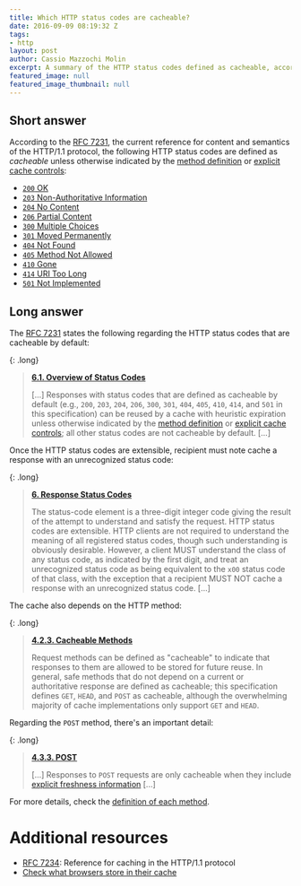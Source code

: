 ```yaml
---
title: Which HTTP status codes are cacheable?
date: 2016-09-09 08:19:32 Z
tags:
- http
layout: post
author: Cassio Mazzochi Molin
excerpt: A summary of the HTTP status codes defined as cacheable, according to the RFC 7231.
featured_image: null
featured_image_thumbnail: null
---
```


## Short answer

According to the [RFC 7231][1], the current reference for content and semantics of the HTTP/1.1 protocol, the following HTTP status codes are defined as _cacheable_ unless otherwise indicated by the [method definition][2] or [explicit cache controls][3]:

- [`200` OK][4]
- [`203` Non-Authoritative Information][5]
- [`204` No Content][6]
- [`206` Partial Content][7]
- [`300` Multiple Choices][8]
- [`301` Moved Permanently][9]
- [`404` Not Found][10]
- [`405` Method Not Allowed][11]
- [`410` Gone][12]
- [`414` URI Too Long][13]
- [`501` Not Implemented][14]

## Long answer

The [RFC 7231][1] states the following regarding the HTTP status codes that are cacheable by default:

{: .long}
> [**6.1\. Overview of Status Codes**][15]
>
> [...] Responses with status codes that are defined as cacheable by default (e.g., `200`, `203`, `204`, `206`, `300`, `301`, `404`, `405`, `410`, `414`, and `501` in this specification) can be reused by a cache with heuristic expiration unless otherwise indicated by the [method definition][2] or [explicit cache controls][3]; all other status codes are not cacheable by default. [...]

Once the HTTP status codes are extensible, recipient must note cache a response with an unrecognized status code:

{: .long}
> [**6\. Response Status Codes**][16]
>
> The status-code element is a three-digit integer code giving the result of the attempt to understand and satisfy the request.
> HTTP status codes are extensible. HTTP clients are not required to understand the meaning of all registered status codes, though such understanding is obviously desirable. However, a client MUST understand the class of any status code, as indicated by the first digit, and treat an unrecognized status code as being equivalent to the `x00` status code of that class, with the exception that a recipient MUST NOT cache a response with an unrecognized status code. [...]

The cache also depends on the HTTP method:

{: .long}
> [**4.2.3\. Cacheable Methods**][17]
>
> Request methods can be defined as "cacheable" to indicate that responses to them are allowed to be stored for future reuse. In general, safe methods that do not depend on a current or authoritative response are defined as cacheable; this specification defines `GET`, `HEAD`, and `POST` as cacheable, although the overwhelming majority of cache implementations only support `GET` and `HEAD`.

Regarding the `POST` method, there's an important detail:

{: .long}
> [**4.3.3\. POST**][18]
>
> [...] Responses to `POST` requests are only cacheable when they include [explicit freshness information][19] [...]

For more details, check the [definition of each method][2].

# Additional resources

- [RFC 7234][20]: Reference for caching in the HTTP/1.1 protocol
- [Check what browsers store in their cache][21]

[1]: https://tools.ietf.org/html/rfc7231
[10]: https://tools.ietf.org/html/rfc7231#section-6.5.4
[11]: https://tools.ietf.org/html/rfc7231#section-6.5.5
[12]: https://tools.ietf.org/html/rfc7231#section-6.5.9
[13]: https://tools.ietf.org/html/rfc7231#section-6.5.12
[14]: https://tools.ietf.org/html/rfc7231#section-6.6.2
[15]: https://tools.ietf.org/html/rfc7231#section-6.1
[16]: https://tools.ietf.org/html/rfc7231#section-6
[17]: https://tools.ietf.org/html/rfc7231#section-4.2.3
[18]: https://tools.ietf.org/html/rfc7231#section-4.3.3
[19]: https://tools.ietf.org/html/rfc7234#section-4.2.1
[2]: https://tools.ietf.org/html/rfc7231#section-4.3
[20]: https://tools.ietf.org/html/rfc7234
[21]: http://stackoverflow.com/a/38307389/1426227
[3]: https://tools.ietf.org/html/rfc7234#section-5.2
[4]: https://tools.ietf.org/html/rfc7231#section-6.3.1
[5]: https://tools.ietf.org/html/rfc7231#section-6.3.4
[6]: https://tools.ietf.org/html/rfc7231#section-6.3.5
[7]: https://tools.ietf.org/html/rfc7233#section-4.1
[8]: https://tools.ietf.org/html/rfc7231#section-6.4.1
[9]: https://tools.ietf.org/html/rfc7231#section-6.4.2
